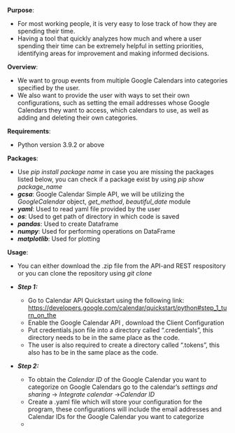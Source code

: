 **Purpose**:
- For most working people, it is very easy to lose track of how they are spending their time. 
- Having a tool that quickly analyzes how much and where a user spending their time can be extremely helpful in setting priorities, identifying areas for improvement and making informed decisions. 

**Overview**:
- We want to group events from multiple Google Calendars into categories specified by the user. 
- We also want to provide the user with ways to set their own configurations, such as setting the email addresses whose Google Calendars they want to access, which calendars to use, as well as adding and deleting their own categories.

**Requirements**:
- Python version 3.9.2 or above

**Packages**:
- Use *pip install package name* in case you are missing the packages listed below, you can check if a package exist by using *pip show package_name*
- ***gcsa***: Google Calendar Simple API, we  will be utilizing the *GoogleCalendar* object, *get_method*, *beautiful_date* module
- ***yaml***: Used to read yaml file provided by the user
- ***os***: Used to get path of directory in which code is saved
- ***pandas***: Used to create Dataframe
- ***numpy***: Used for performing operations on DataFrame
- ***matplotlib***: Used for plotting

**Usage**:
- You can either download the .zip file from the API-and REST respository or you can clone the repository using *git clone*
- ***Step 1:***   
  - Go to Calendar API Quickstart using the following link: https://developers.google.com/calendar/quickstart/python#step_1_turn_on_the 
  - Enable the Google Calendar API , download the Client Configuration 
  - Put credentials.json file into a directory called “.credentials”, this directory needs to be in the same place as the code.  
  - The user is also required to create a directory called “.tokens”, this also has to be in the same place as the code. 

- ***Step 2:***
  - To obtain the *Calendar ID* of the Google Calendar you want to categorize on Google Calendars go to the calendar’s *settings and sharing* -> *Integrate calendar*          ->*Calendar ID* 
  - Create a .yaml file which will store your configuration for the program, these configurations will include the email addresses and Calendar IDs for the Google Calendar you want to categorize
  - 
